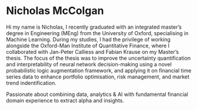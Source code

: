 # Nicholas McColgan

Hi my name is Nicholas, I recently graduated with an integrated master’s degree in Engineering (MEng) from the University of Oxford, specialising in Machine Learning. During my studies, I had the privilege of working alongside the Oxford-Man Institute of Quantitative Finance, where I collaborated with Jan-Peter Calliess and Fabian Krause on my Master’s thesis. The focus of the thesis was to improve the uncertainty quantification and interpretability of neural network decision-making using a novel probabilistic logic augmentation framework, and applying it on financial time series data to enhance portfolio optimisation, risk management, and market trend indentification.

<!--
Check it out [here](https://github.com/Nicholas-McColgan/Neural-Network-Interpretability).
-->

Passionate about combining data, analytics & AI with fundamental financial domain experience to extract alpha and insights.

<!--
**Nicholas-McColgan/Nicholas-Mccolgan** is a ✨ _special_ ✨ repository because its `README.md` (this file) appears on your GitHub profile.

Here are some ideas to get you started:

- 🔭 I’m currently working on ...
- 🌱 I’m currently learning ...
- 👯 I’m looking to collaborate on ...
- 🤔 I’m looking for help with ...
- 💬 Ask me about ...
- 📫 How to reach me: ...
- 😄 Pronouns: ...
- ⚡ Fun fact: ...
-->
